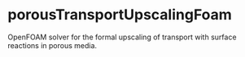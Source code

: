 # porousTransportUpscalingFoam
OpenFOAM solver for the formal upscaling of transport with surface reactions in porous media.
